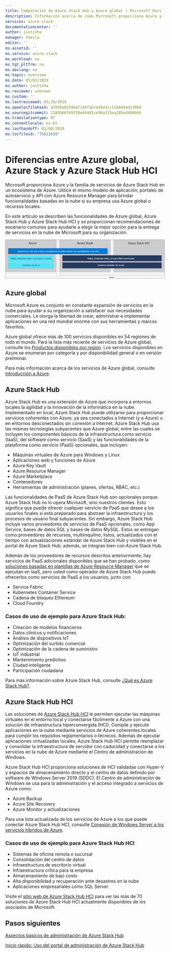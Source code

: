```yaml
---
title: Comparación de Azure Stack Hub y Azure global | Microsoft Docs
description: Información acerca de cómo Microsoft proporciona Azure y la familia de servicios de Azure Stack Hub en un ecosistema de Azure
services: azure-stack
documentationcenter: ''
author: justinha
manager: femila
editor: ''
ms.assetid: ''
ms.service: azure-stack
ms.workload: na
ms.tgt_pltfrm: na
ms.devlang: na
ms.topic: overview
ms.date: 05/03/2019
ms.author: justinha
ms.reviewer: unknown
ms.custom: ''
ms.lastreviewed: 03/29/2019
ms.openlocfilehash: a3930a0259ba71d4fabce99a3cc1168d44d139bd
ms.sourcegitcommit: 1185b66f69f28e44481ce96a315ea285ed404b66
ms.translationtype: HT
ms.contentlocale: es-ES
ms.lasthandoff: 01/09/2020
ms.locfileid: "75812610"
---
```

# <a name="differences-between-global-azure-azure-stack-hub-and-azure-stack-hub-hci"></a>Diferencias entre Azure global, Azure Stack y Azure Stack Hub HCI

Microsoft proporciona Azure y la familia de servicios de Azure Stack Hub en un ecosistema de Azure. Utilice el mismo modelo de aplicación, portales de autoservicio y API con Azure Resource Manager para brindar funcionalidades basadas en la nube si su empresa usa Azure global o recursos locales.

En este artículo se describen las funcionalidades de Azure global, Azure Stack Hub y Azure Stack Hub HCI y se proporcionan recomendaciones de escenario comunes para ayudarle a elegir la mejor opción para la entrega de servicios en la nube de Microsoft para su organización.

![Información general del ecosistema de Azure](./media/compare-azure-azure-stack/azure-family.png)

## <a name="global-azure"></a>Azure global

Microsoft Azure es conjunto en constante expansión de servicios en la nube para ayudar a su organización a satisfacer sus necesidades comerciales. Le otorga la libertad de crear, administrar e implementar aplicaciones en una red mundial enorme con sus herramientas y marcos favoritos.

Azure global ofrece más de 100 servicios disponibles en 54 regiones de todo el mundo. Para la lista más reciente de servicios de Azure global, consulte los [*Productos disponibles por región*](https://azure.microsoft.com/regions/services). Los servicios disponibles en Azure se enumeran por categoría y por disponibilidad general o en versión preliminar.

Para más información acerca de los servicios de Azure global, consulte [Introducción a Azure](https://docs.microsoft.com/azure/#pivot=get-started&panel=get-started1).

## <a name="azure-stack-hub"></a>Azure Stack Hub

Azure Stack Hub es una extensión de Azure que incorpora a entornos locales la agilidad y la innovación de la informática en la nube. Implementado en local, Azure Stack Hub puede utilizarse para proporcionar servicios coherentes con Azure, ya sea conectados a Internet (y a Azure) o en entornos desconectados sin conexión a Internet. Azure Stack Hub usa las mismas tecnologías subyacentes que Azure global, entre las cuales se incluyen los componentes básicos de la infraestructura como servicio (IaaS), del software como servicio (SaaS) y las funcionalidades de la plataforma como servicio (PaaS) opcionales, que incluyen:

- Máquinas virtuales de Azure para Windows y Linux
- Aplicaciones web y funciones de Azure
- Azure Key Vault
- Azure Resource Manager
- Azure Marketplace
- Contenedores
- Herramientas de administración (planes, ofertas, RBAC, etc.)

Las funcionalidades de PaaS de Azure Stack Hub son opcionales porque Azure Stack Hub no lo opera Microsoft, sino nuestros clientes. Esto significa que puede ofrecer cualquier servicio de PaaS que desee a los usuarios finales si está preparado para abstraer la infraestructura y los procesos de usuario final subyacentes. Sin embargo, Azure Stack Hub incluye varios proveedores de servicios de PaaS opcionales, como App Service, bases de datos SQL y bases de datos MySQL. Estos se entregan como proveedores de recursos, multiinquilino, listos, actualizados con el tiempo con actualizaciones estándar de Azure Stack Hub y visibles en el portal de Azure Stack Hub; además, se integran bien con Azure Stack Hub.

Además de los proveedores de recursos descritos anteriormente, hay servicios de PaaS adicionales disponibles que se han probado, como [soluciones basadas en plantillas de Azure Resource Manager](https://github.com/Azure/AzureStack-QuickStart-Templates) que se ejecutan en IaaS, pero usted como operador de Azure Stack Hub puede ofrecerlos como servicios de PaaS a los usuarios, junto con:

- Service Fabric
- Kubernetes Container Service
- Cadena de bloques Ethereum
- Cloud Foundry

### <a name="example-use-cases-for-azure-stack-hub"></a>Casos de uso de ejemplo para Azure Stack Hub:

- Creación de modelos financieros
- Datos clínicos y notificaciones
- Análisis de dispositivos IoT
- Optimización del surtido comercial
- Optimización de la cadena de suministro
- IoT industrial
- Mantenimiento predictivo
- Ciudad inteligente
- Participación ciudadana

Para más información sobre Azure Stack Hub, consulte [¿Qué es Azure Stack Hub?](azure-stack-overview.md).

## <a name="azure-stack-hub-hci"></a>Azure Stack Hub HCI

Las soluciones de [Azure Stack Hub HCI](azure-stack-hci-overview.md) le permiten ejecutar las máquinas virtuales en el entorno local y conectarse fácilmente a Azure con una solución de infraestructura hiperconvergida (HCI). Compile y ejecute aplicaciones en la nube mediante servicios de Azure coherentes locales para cumplir los requisitos reglamentarios o técnicos. Además de ejecutar aplicaciones virtualizadas locales, Azure Stack Hub HCI permite reemplazar y consolidar la infraestructura de servidor con caducidad y conectarse a los servicios en la nube de Azure mediante el Centro de administración de Windows.

Azure Stack Hub HCI proporciona soluciones de HCI validadas con Hyper-V y espacios de almacenamiento directo y el centro de datos definido por software de Windows Server 2019 (SDDC). El Centro de administración de Windows se usa para la administración y el acceso integrado a servicios de Azure como:

- Azure Backup
- Azure Site Recovery
- Azure Monitor y actualizaciones

Para una lista actualizada de los servicios de Azure a los que puede conectar Azure Stack Hub HCI, consulte [Conexión de Windows Server a los servicios híbridos de Azure](https://docs.microsoft.com/windows-server/azure-hybrid-services/index).

### <a name="example-use-cases-for-azure-stack-hub-hci"></a>Casos de uso de ejemplo para Azure Stack Hub HCI
- Sistemas de oficina remota o sucursal
- Consolidación del centro de datos
- Infraestructura de escritorio virtual
- Infraestructura crítica para la empresa
- Almacenamiento de bajo costo
- Alta disponibilidad y recuperación ante desastres en la nube
- Aplicaciones empresariales como SQL Server

Visite el [sitio web de Azure Stack Hub HCI](https://azure.microsoft.com/overview/azure-stack/hci/) para ver las más de 70 soluciones de Azure Stack Hub HCI actualmente disponibles de los asociados de Microsoft.

## <a name="next-steps"></a>Pasos siguientes

[Aspectos básicos de administración de Azure Stack Hub](azure-stack-manage-basics.md)

[Inicio rápido: Uso del portal de administración de Azure Stack Hub](azure-stack-manage-portals.md)
